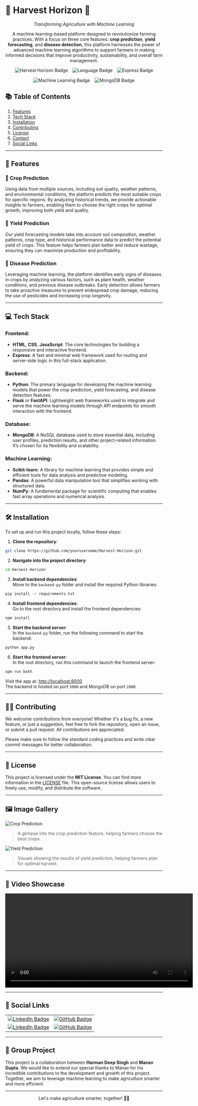 # 🌾 **Harvest Horizon** 🌾

<div align="center">
  <p><em>Transforming Agriculture with Machine Learning</em></p>
  <p>A machine learning-based platform designed to revolutionize farming practices. With a focus on three core features: <strong>crop prediction</strong>, <strong>yield forecasting</strong>, and <strong>disease detection</strong>, this platform harnesses the power of advanced machine learning algorithms to support farmers in making informed decisions that improve productivity, sustainability, and overall farm management.</p>
</div>

<div align="center">
  <div style="display: flex; flex-wrap: wrap; justify-content: center; gap: 15px; align-items: center;">
    <img src="https://img.shields.io/badge/Project-Harvest%20Horizon-green?style=for-the-badge&logo=python" alt="Harvest Horizon Badge">
    <img src="https://img.shields.io/badge/Language-Python%20%26%20JavaScript-blue?style=for-the-badge&logo=javascript" alt="Language Badge">
    <img src="https://img.shields.io/badge/Framework-Express-orange?style=for-the-badge&logo=express&labelColor=orange&color=black&label=Framework" alt="Express Badge">
     <img src="https://img.shields.io/badge/ML-Machine%20Learning-orange?style=for-the-badge&logo=python&color=black" alt="Machine Learning Badge">
    <img src="https://img.shields.io/badge/Database-MongoDB-green?style=for-the-badge&logo=mongodb" alt="MongoDB Badge">
  </div>
</div>

## 📚 **Table of Contents**

1. [Features](#features)
2. [Tech Stack](#tech-stack)
3. [Installation](#installation)
4. [Contributing](#contributing)
5. [License](#license)
6. [Contact](#contact)
7. [Social Links](#social-links)

---

## 🚀 **Features**

### 🌱 **Crop Prediction**

Using data from multiple sources, including soil quality, weather patterns, and environmental conditions, the platform predicts the most suitable crops for specific regions. By analyzing historical trends, we provide actionable insights to farmers, enabling them to choose the right crops for optimal growth, improving both yield and quality.

### 🌾 **Yield Prediction**

Our yield forecasting models take into account soil composition, weather patterns, crop type, and historical performance data to predict the potential yield of crops. This feature helps farmers plan better and reduce wastage, ensuring they can maximize production and profitability.

### 🦠 **Disease Prediction**

Leveraging machine learning, the platform identifies early signs of diseases in crops by analyzing various factors, such as plant health, weather conditions, and previous disease outbreaks. Early detection allows farmers to take proactive measures to prevent widespread crop damage, reducing the use of pesticides and increasing crop longevity.

---

## 💻 **Tech Stack**

### **Frontend**:

- **HTML**, **CSS**, **JavaScript**: The core technologies for building a responsive and interactive frontend.
- **Express**: A fast and minimal web framework used for routing and server-side logic in this full-stack application.

### **Backend**:

- **Python**: The primary language for developing the machine learning models that power the crop prediction, yield forecasting, and disease detection features.
- **Flask** or **FastAPI**: Lightweight web frameworks used to integrate and serve the machine learning models through API endpoints for smooth interaction with the frontend.

### **Database**:

- **MongoDB**: A NoSQL database used to store essential data, including user profiles, prediction results, and other project-related information. It’s chosen for its flexibility and scalability.

### **Machine Learning**:

- **Scikit-learn**: A library for machine learning that provides simple and efficient tools for data analysis and predictive modeling.
- **Pandas**: A powerful data manipulation tool that simplifies working with structured data.
- **NumPy**: A fundamental package for scientific computing that enables fast array operations and numerical analysis.

---

## 🛠 **Installation**

To set up and run this project locally, follow these steps:

1. **Clone the repository**:

```bash
git clone https://github.com/yourusername/Harvest-Horizon.git
```

2. **Navigate into the project directory**:

```bash
cd Harvest-Horizon
```

3. **Install backend dependencies**:  
   Move to the `backend-py` folder and install the required Python libraries:

```bash
pip install -r requirements.txt
```

4. **Install frontend dependencies**:  
   Go to the root directory and install the frontend dependencies:

```bash
npm install
```

5. **Start the backend server**:  
   In the `backend-py` folder, run the following command to start the backend:

```bash
python app.py
```

6. **Start the frontend server**:  
   In the root directory, run this command to launch the frontend server:

```bash
npm run both
```

Visit the app at: [http://localhost:8000](http://localhost:8000)  
The backend is hosted on port `5000` and MongoDB on port `2000`.

---

## 🧑‍💻 **Contributing**

We welcome contributions from everyone! Whether it's a bug fix, a new feature, or just a suggestion, feel free to fork the repository, open an issue, or submit a pull request. All contributions are appreciated.

Please make sure to follow the standard coding practices and write clear commit messages for better collaboration.

---

## 📜 **License**

This project is licensed under the **MIT License**. You can find more information in the [LICENSE](LICENSE) file. This open-source license allows users to freely use, modify, and distribute the software.

---

## 🖼️ **Image Gallery**

![Crop Prediction](path_to_image/crop_prediction.png)

> A glimpse into the crop prediction feature, helping farmers choose the best crops.

![Yield Prediction](path_to_image/yield_prediction.png)

> Visuals showing the results of yield prediction, helping farmers plan for optimal harvest.

---

## 🎥 **Video Showcase**

<div align="center">
  <video width="600" controls>
    <source src="path_to_video/project_demo.mp4" type="video/mp4">
    Your browser does not support the video tag.
  </video>
</div>

---

## 🔗 **Social Links**

<div align="center">
  <table>
    <tr>
      <td><a href="www.linkedin.com/in/harman88157"><img src="https://img.shields.io/badge/LinkedIn-Harman%20Deep%20Singh-blue?style=for-the-badge&logo=linkedin" alt="LinkedIn Badge"></a></td>
      <td><a href="https://github.com/Harman8815"><img src="https://img.shields.io/badge/GitHub-Harman%20Deep%20Singh-black?style=for-the-badge&logo=github" alt="GitHub Badge"></a></td>
    </tr>
    <tr>
      <td><a href="https://www.linkedin.com/in/manav-gupta-4b0042297/"><img src="https://img.shields.io/badge/LinkedIn-Manav%20Gupta-blue?style=for-the-badge&logo=linkedin" alt="LinkedIn Badge"></a></td>
      <td><a href="https://github.com/Manav0806"><img src="https://img.shields.io/badge/GitHub-Manav%20Gupta-black?style=for-the-badge&logo=github" alt="GitHub Badge"></a></td>
    </tr>
  </table>
</div>

---

## 🤝 **Group Project**

This project is a collaboration between **Harman Deep Singh** and **Manav Gupta**. We would like to extend our special thanks to Manav for his incredible contributions to the development and growth of this project. Together, we aim to leverage machine learning to make agriculture smarter and more efficient.

---

<div align="center">
    <p>Let's make agriculture smarter, together! 🌾🌱</p>
</div>
